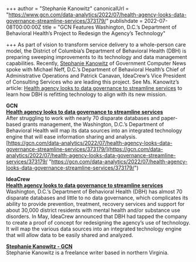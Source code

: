 +++
author = "Stephanie Kanowitz"
canonicalUrl = "https://www.gcn.com/data-analytics/2022/07/health-agency-looks-data-governance-streamline-services/373179/"
publishdate = 2022-07-08T00:00:00Z
title = "GCN Features Washington, D.C.’s Department of Behavioral Health’s Project to Redesign the Agency’s Technology"

+++
As part of vision to transform service delivery to a whole-person care model, the District of Columbia’s Department of Behavioral Health (DBH) is preparing sweeping improvements to its technology and data management capabilities. Recently, [Stephanie Kanowitz](https://gcn.com/voices/stephanie-kanowitz/18811/?oref=gcn-post-author?oref=rf-post-author) of Government Computer News spoke with Michael Neff, D.C.’s Department of Behavioral Health’s Chief of Administrative Operations and Patrick Canavan, IdeaCrew’s Vice President of Consulting Services who are leading this project. See Ms. Kanowitz’s article: [Health agency looks to data governance to streamline services](https://gcn.com/data-analytics/2022/07/health-agency-looks-data-governance-streamline-services/373179/) to learn how DBH is refitting technology to align with its new mission.

**GCN**  
 [**Health agency looks to data governance to streamline services**](https://gcn.com/data-analytics/2022/07/health-agency-looks-data-governance-streamline-services/373179/)  
 After struggling to work with nearly 70 disparate databases and paper-based grants management, the Washington, D.C.’s Department of Behavioral Health will map its data sources into an integrated technology engine that will ease information sharing and analysis.  
 [https://gcn.com/data-analytics/2022/07/health-agency-looks-data-governance-streamline-services/373179/](https://gcn.com/data-analytics/2022/07/health-agency-looks-data-governance-streamline-services/373179/ "https://gcn.com/data-analytics/2022/07/health-agency-looks-data-governance-streamline-services/373179/")

**IdeaCrew**  
 [**Health agency looks to data governance to streamline services**](https://ideacrew.com/news/health-agency-streamlining-services/)  
 Washington, D.C.’s Department of Behavioral Health (DBH) has almost 70 disparate databases and little to no data governance, which complicates its ability to provide prevention, treatment, recovery services and support for about 30,000 district residents with mental health and/or substance use disorders. In May, IdeaCrew announced that DBH had tapped the company to create a proof of concept for redesigning the agency’s use of technology. It will map the various data sources into an integrated technology engine that will allow data to be easily shared and analyzed.

[**Stephanie Kanowitz - GCN**](https://gcn.com/voices/stephanie-kanowitz/18811/?oref=gcn-post-author?oref=rf-post-author)  
 Stephanie Kanowitz is a freelance writer based in northern Virginia.